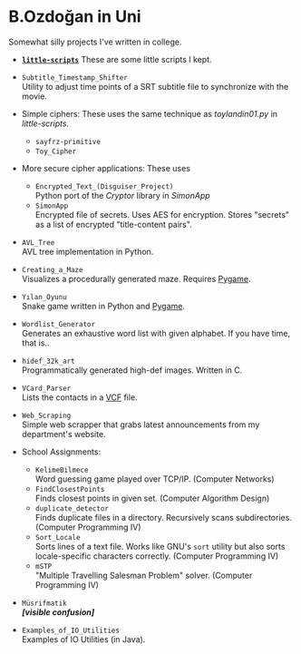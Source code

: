 # B.Ozdoğan in Uni

Somewhat silly projects I've written in college.

- **[`little-scripts`](./little-scripts/)**
  These are some little scripts I kept.

- `Subtitle_Timestamp_Shifter`  
  Utility to adjust time points of a SRT subtitle file to synchronize with the movie.

- Simple ciphers:
  These uses the same technique as *toylandin01.py* in *little-scripts*.
  - `sayfrz-primitive`
  - `Toy_Cipher`

- More secure cipher applications:
  These uses 
  - `Encrypted_Text_(Disguiser_Project)`  
    Python port of the *Cryptor* library in *SimonApp*
  - `SimonApp`  
    Encrypted file of secrets. Uses AES for encryption. Stores "secrets" as a list of encrypted "title-content pairs".

- `AVL_Tree`  
  AVL tree implementation in Python.

- `Creating_a_Maze`  
  Visualizes a procedurally generated maze. Requires [Pygame](https://www.pygame.org/wiki/about).

- `Yılan_Oyunu`  
  Snake game written in Python and [Pygame](https://www.pygame.org/wiki/about).

- `Wordlist_Generator`  
  Generates an exhaustive word list with given alphabet. If you have time, that is..

- `hidef_32k_art`  
  Programmatically generated high-def images. Written in C.

- `VCard_Parser`  
Lists the contacts in a [VCF](https://en.wikipedia.org/wiki/Variant_Call_Format) file.

- `Web_Scraping`  
  Simple web scrapper that grabs latest announcements from my department's website.

- School Assignments:
  - `KelimeBilmece`  
    Word guessing game played over TCP/IP. (Computer Networks)
  - `FindClosestPoints`  
    Finds closest points in given set. (Computer Algorithm Design)
  - `duplicate_detector`  
    Finds duplicate files in a directory. Recursively scans subdirectories. (Computer Programming IV)
  - `Sort_Locale`  
    Sorts lines of a text file. Works like GNU's `sort` utility but also sorts locale-specific characters correctly. (Computer Programming IV)
  - `mSTP`  
    "Multiple Travelling Salesman Problem" solver.  (Computer Programming IV)

- `Müsrifmatik`  
  ***[visible confusion]*** <!-- I'm not sure what it is supposed to be, either. -->

- `Examples_of_IO_Utilities`  
  Examples of IO Utilities (in Java).

